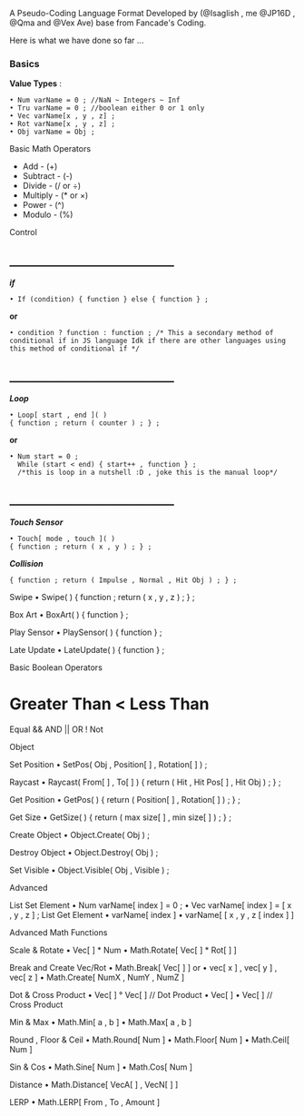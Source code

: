 A Pseudo-Coding Language Format Developed by (@Isaglish , me @JP16D , @Qma and @Vex Ave) base from Fancade's Coding. 

Here is what we have done so far ...

### Basics

 **Value Types** :
```
• Num varName = 0 ; //NaN ~ Integers ~ Inf
• Tru varName = 0 ; //boolean either 0 or 1 only
• Vec varName[x , y , z] ;
• Rot varName[x , y , z] ;
• Obj varName = Obj ; 
```

Basic Math Operators

- Add - (+)
- Subtract - (-)
- Divide - (/ or ÷)
- Multiply - (* or ×)
- Power - (^)
- Modulo - (%)






Control

## _____________________________
***if***
```
• If (condition) { function } else { function } ;
```
 **or**
```
• condition ? function : function ; /* This a secondary method of conditional if in JS language Idk if there are other languages using this method of conditional if */
```





## _____________________________
***Loop***
```
• Loop[ start , end ]( ) 
{ function ; return ( counter ) ; } ;
```
**or**
```
• Num start = 0 ;
  While (start < end) { start++ , function } ; 
  /*this is loop in a nutshell :D , joke this is the manual loop*/
```
## _____________________________
***Touch Sensor***
```
• Touch[ mode , touch ]( ) 
{ function ; return ( x , y ) ; } ;
```
***Collision***
```• Collide[ Obj ]( )
{ function ; return ( Impulse , Normal , Hit Obj ) ; } ;
```
Swipe
• Swipe( ) { function ; return ( x , y , z ) ; } ;

Box Art 
• BoxArt( ) { function } ;

Play Sensor
• PlaySensor( ) { function } ;

Late Update
• LateUpdate( ) { function } ;

Basic Boolean Operators
>
Greater Than
<
Less Than
==
Equal
&&
AND
||
OR
!
Not

Object

Set Position
• SetPos( Obj , Position[ ] , Rotation[ ] ) ;

Raycast
• Raycast( From[ ] , To[ ] )
 { return ( Hit , Hit Pos[ ] , Hit Obj ) ; } ;

Get Position
• GetPos( ) { return ( Position[ ] , Rotation[ ] ) ; } ;

Get Size
• GetSize( ) { return ( max size[ ] , min size[ ] ) ; } ;


Create Object
• Object.Create( Obj ) ;

Destroy Object
• Object.Destroy( Obj ) ;

Set Visible
• Object.Visible( Obj , Visible ) ;







Advanced

List Set Element
• Num varName[ index ] = 0 ;
• Vec varName[ index ] = [ x , y , z ] ;
List Get Element
• varName[ index ] 
• varName[ [ x , y , z [ index ] ]

Advanced Math Functions

Scale & Rotate
•  Vec[ ] * Num 
• Math.Rotate[ Vec[ ] * Rot[ ] ]


Break and Create Vec/Rot
• Math.Break[ Vec[ ] ]
or
• vec[ x ] , vec[ y ] , vec[ z ]
• Math.Create[ NumX , NumY , NumZ ]

Dot & Cross Product
• Vec[ ] ° Vec[ ] // Dot Product
• Vec[ ] • Vec[ ] // Cross Product

Min & Max
• Math.Min[ a , b ]
• Math.Max[ a , b ]



Round , Floor & Ceil
• Math.Round[ Num ]
• Math.Floor[ Num ]
• Math.Ceil[ Num ]

Sin & Cos
• Math.Sine[ Num ]
• Math.Cos[ Num ]

Distance
• Math.Distance[ VecA[ ] , VecN[ ] ]

LERP
• Math.LERP[ From , To , Amount ]
